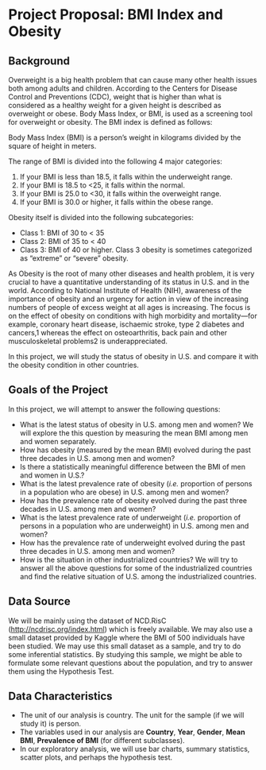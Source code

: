 # Project Proposal: BMI Index and Obesity

## Background

Overweight is a big health problem that can cause many other health issues both among adults and children. According to the Centers for Disease Control and Preventions (CDC), weight that is higher than what is considered as a healthy weight for a given height is described as overweight or obese. Body Mass Index, or BMI, is used as a screening tool for overweight or obesity. The BMI index is defined as follows:

Body Mass Index (BMI) is a person’s weight in kilograms divided by the square of height in meters. 

The range of BMI is divided into the following 4 major categories:

  1. If your BMI is less than 18.5, it falls within the underweight range.
  2. If your BMI is 18.5 to <25, it falls within the normal.
  3. If your BMI is 25.0 to <30, it falls within the overweight range.
  4. If your BMI is 30.0 or higher, it falls within the obese range.

Obesity itself is divided into the following subcategories:


  * Class 1: BMI of 30 to < 35
  * Class 2: BMI of 35 to < 40
  * Class 3: BMI of 40 or higher. Class 3 obesity is sometimes categorized as “extreme” or “severe” obesity.
  
  As Obesity is the root of many other diseases and health problem, it is very crucial to have a quantitative understanding of its status in U.S. and in the world. According to National Institute of Health (NIH), awareness of the importance of obesity and an urgency for action in view of the increasing numbers of people of excess weight at all ages is increasing. The focus is on the effect of obesity on conditions with high morbidity and mortality—for example, coronary heart disease, ischaemic stroke, type 2 diabetes and cancers,1 whereas the effect on osteoarthritis, back pain and other musculoskeletal problems2 is underappreciated.
  
In this project, we will study the status of obesity in U.S. and compare it with the obesity condition in other countries.

## Goals of the Project

In this project, we will attempt to answer the following questions:

 * What is the latest status of obesity in U.S. among men and women? We will explore the this question by measuring the mean BMI among men and women separately.
 * How has obesity (measured by the mean BMI) evolved during the past three decades in U.S. among men and women?
 * Is there a statistically meaningful difference between the BMI of men and women in U.S.?
 * What is the latest prevalence rate of obesity (*i.e.* proportion of persons in a population who are obese) in U.S. among men and women?
 * How has the prevalence rate of obesity evolved during the past three decades in U.S. among men and women? 
 * What is the latest prevalence rate of underweight (*i.e.* proportion of persons in a population who are underweight) in U.S. among men and women?
 * How has the prevalence rate of underweight evolved during the past three decades in U.S. among men and women?
 * How is the situation in other industrialized countries? We will try to answer all the above questions for some of the industrialized countries and find the relative situation of U.S. among the industrialized countries.
 
## Data Source

We will be mainly using the dataset of NCD.RisC (http://ncdrisc.org/index.html) which is freely available. We may also use a small dataset provided by Kaggle where the BMI of 500 individuals have been studied. We may use this small dataset as a sample, and try to do some inferential statistics. By studying this sample, we might be able to formulate some relevant questions about the population, and try to answer them using the Hypothesis Test.

## Data Characteristics

* The unit of our analysis is country. The unit for the sample (if we will study it) is person.
* The variables used in our analysis are **Country**, **Year**, **Gender**, **Mean BMI**, **Prevalence of BMI** (for different subclasses).
* In our exploratory analysis, we will use bar charts, summary statistics, scatter plots, and perhaps the hypothesis test. 
